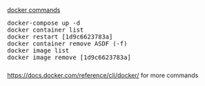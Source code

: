 [docker commands](https://docs.docker.com/reference/cli/docker/)

<pre style="margin-bottom: 0; border-bottom:none; padding-bottom:0.8em;">docker-compose up -d
docker container list
docker restart [1d9c6623783a]
docker container remove ASDF (-f)
docker image list
docker image remove [1d9c6623783a]</pre>

https://docs.docker.com/reference/cli/docker/ for more commands
